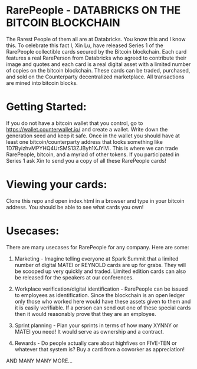 # RarePeople - DATABRICKS ON THE BITCOIN BLOCKCHAIN

The Rarest People of them all are at Databricks.  You know this and I know this.  To celebrate this fact I, Xin Lu, have released Series 1 of the RarePeople collectible cards secured by the Bitcoin blockchain.  Each card features a real RarePerson from Databricks who agreed to contribute their image and quotes and each card is a real digital asset with a limited number of copies on the bitcoin blockchain.  These cards can be traded, purchased, and sold on the Counterparty decentralized marketplace.  All transactions are mined into bitcoin blocks.  

# Getting Started:

If you do not have a bitcoin wallet that you control, go to https://wallet.counterwallet.io/ and create a wallet.  Write down the generation seed and keep it safe.  Once in the wallet you should have at least one bitcoin/counterparty address that looks something like 1D7ByizhvMPYHQ4UrSMS13ZJByh1XJYiVi.  This is where we can trade RarePeople, bitcoin, and a myriad of other tokens.  If you participated in Series 1 ask Xin to send you a copy of all these RarePeople cards!  

# Viewing your cards:

Clone this repo and open index.html in a browser and type in your bitcoin address.  You should be able to see what cards you own!  

# Usecases:

There are many usecases for RarePeople for any company.  Here are some:

1. Marketing - Imagine telling everyone at Spark Summit that a limited number of digital MATEI or REYNOLD cards are up for grabs.  They will be scooped up very quickly and traded.  Limited edition cards can also be released for the speakers at our conferences.  

2. Workplace verification/digital identification - RarePeople can be issued to employees as identification.  Since the blockchain is an open ledger only those who worked here would have these assets given to them and it is easily verifiable.  If a person can send out one of these special cards then it would reasonably prove that they are an employee.

3. Sprint planning - Plan your sprints in terms of how many XYNNY or MATEI you need!  It would serve as ownership and a contract.

4. Rewards - Do people actually care about highfives on FIVE-TEN or whatever that system is?  Buy a card from a coworker as appreciation!  

AND MANY MANY MORE...


